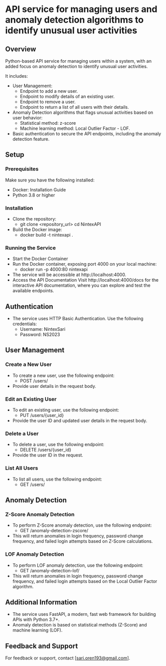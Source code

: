 # **API service for managing users and anomaly detection algorithms to identify unusual user activities**

## **Overview**

Python-based API service for managing users within a system, with an added focus on anomaly detection to identify unusual user activities. 

It includes:
- User Management:
  - Endpoint to add a new user.
  - Endpoint to modify details of an existing user.
  - Endpoint to remove a user.
  - Endpoint to return a list of all users with their details.
- Anomaly Detection algorithms that flags unusual activities based on user behavior:
  - Statistical method: z-score
  - Machine learning method: Local Outlier Factor - LOF.
- Basic authentication to secure the API endpoints, including the anomaly detection feature. 


## **Setup**

### **Prerequisites**

Make sure you have the following installed:

- Docker: Installation Guide
- Python 3.8 or higher

### **Installation**
- Clone the repository:
  - git clone <repository_url>
  cd NintexAPI
- Build the Docker image:
  - docker build -t nintexapi .

### **Running the Service**

- Start the Docker Container
- Run the Docker container, exposing port 4000 on your local machine:
  - docker run -p 4000:80 nintexapi
- The service will be accessible at http://localhost:4000.
- Access the API Documentation
  Visit http://localhost:4000/docs for the interactive API documentation, where you can explore and test the available endpoints.

## **Authentication**
- The service uses HTTP Basic Authentication. Use the following credentials:
  - Username: NintexSari
  - Password: NS2023
## **User Management**

### **Create a New User**
- To create a new user, use the following endpoint:
  - POST /users/
- Provide user details in the request body.

### **Edit an Existing User**
- To edit an existing user, use the following endpoint:
  - PUT /users/{user_id}
- Provide the user ID and updated user details in the request body.

### **Delete a User**
- To delete a user, use the following endpoint:
  - DELETE /users/{user_id}
- Provide the user ID in the request.

### **List All Users**
- To list all users, use the following endpoint:
  - GET /users/

## **Anomaly Detection**

### **Z-Score Anomaly Detection**

- To perform Z-Score anomaly detection, use the following endpoint:
  - GET /anomaly-detection-zscore/
- This will return anomalies in login frequency, password change frequency, and failed login attempts based on Z-Score calculations.

### **LOF Anomaly Detection**

- To perform LOF anomaly detection, use the following endpoint:
  - GET /anomaly-detection-lof/
- This will return anomalies in login frequency, password change frequency, and failed login attempts based on the Local Outlier Factor algorithm.

## **Additional Information**

- The service uses FastAPI, a modern, fast web framework for building APIs with Python 3.7+.
- Anomaly detection is based on statistical methods (Z-Score) and machine learning (LOF).

## **Feedback and Support**
For feedback or support, contact [sari.oren193@gmail.com].
